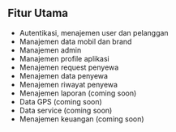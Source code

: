 ## Fitur Utama
- Autentikasi, menajemen user dan pelanggan
- Manajemen data mobil dan brand
- Manajemen admin
- Manajemen profile aplikasi
- Menajemen request penyewa
- Menajemen data penyewa
- Menajemen riwayat penyewa
- Menajemen laporan (coming soon)
- Data GPS (coming soon)
- Data service (coming soon)
- Menajemen keuangan (coming soon)


